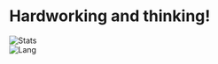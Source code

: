 # Hardworking and thinking!
![Stats](https://github-readme-stats.vercel.app/api?username=yangdawen8088&theme=radical)  
![Lang](https://github-readme-stats.vercel.app/api/top-langs/?username=yangdawen8088&hide=ipynb,html&layout=compact)
